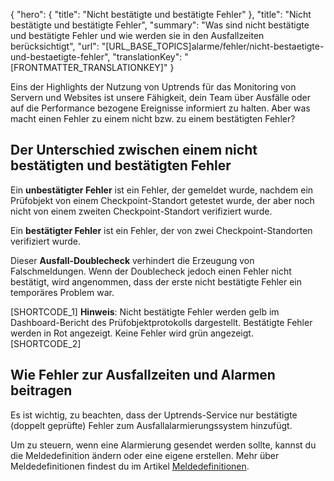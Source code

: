 {
  "hero": {
    "title": "Nicht bestätigte und bestätigte Fehler"
  },
  "title": "Nicht bestätigte und bestätigte Fehler",
  "summary": "Was sind nicht bestätigte und bestätigte Fehler und wie werden sie in den Ausfallzeiten berücksichtigt",
  "url": "[URL_BASE_TOPICS]alarme/fehler/nicht-bestaetigte-und-bestaetigte-fehler",
  "translationKey": "[FRONTMATTER_TRANSLATIONKEY]"
}

Eins der Highlights der Nutzung von Uptrends für das Monitoring von Servern und Websites ist unsere Fähigkeit, dein Team über Ausfälle oder auf die Performance bezogene Ereignisse informiert zu halten. Aber was macht einen Fehler zu einem nicht bzw. zu einem bestätigten Fehler?

## Der Unterschied zwischen einem nicht bestätigten und bestätigten Fehler

Ein **unbestätigter Fehler** ist ein Fehler, der gemeldet wurde, nachdem ein Prüfobjekt von einem Checkpoint-Standort getestet wurde, der aber noch nicht von einem zweiten Checkpoint-Standort verifiziert wurde.

Ein **bestätigter Fehler** ist ein Fehler, der von zwei Checkpoint-Standorten verifiziert wurde.

Dieser **Ausfall-Doublecheck** verhindert die Erzeugung von Falschmeldungen. Wenn der Doublecheck jedoch einen Fehler nicht bestätigt, wird angenommen, dass der erste nicht bestätigte Fehler ein temporäres Problem war.

[SHORTCODE_1]
**Hinweis**: Nicht bestätigte Fehler werden gelb im Dashboard-Bericht des Prüfobjektprotokolls dargestellt. Bestätigte Fehler werden in Rot angezeigt. Keine Fehler wird grün angezeigt.
[SHORTCODE_2]

## Wie Fehler zur Ausfallzeiten und Alarmen beitragen

Es ist wichtig, zu beachten, dass der Uptrends-Service nur bestätigte (doppelt geprüfte) Fehler zum Ausfallalarmierungssystem hinzufügt.

Um zu steuern, wenn eine Alarmierung gesendet werden sollte, kannst du die Meldedefinition ändern oder eine eigene erstellen. Mehr über Meldedefinitionen findest du im Artikel [Meldedefinitionen]([LINK_URL_1]).
